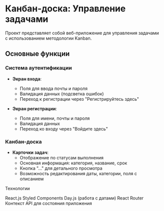 # Канбан-доска: Управление задачами

Проект представляет собой веб-приложение для управления задачами с использованием методологии Kanban.

## Основные функции

### Система аутентификации

-   **Экран входа**:

    -   Поля для ввода почты и пароля
    -   Валидация данных (подсветка ошибок)
    -   Переход к регистрации через "Регистрируйтесь здесь"

-   **Экран регистрации**:
    -   Поля для имени, почты и пароля
    -   Валидация данных
    -   Переход ко входу через "Войдите здесь"

### Канбан-доска

-   **Карточки задач**:
    -   Отображение по статусам выполнения
    -   Основная информация: категория, название, срок
    -   Кнопка "..." для детального просмотра
    -   Возможность редактирования даты, категории, поля с описанием

Технологии

React.js
Styled Components
Day.js (работа с датами)
React Router
Контекст API для состояния приложения
